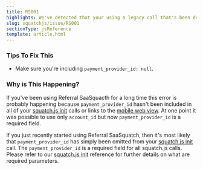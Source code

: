 ```yaml
---
title: RS001
highlights: We've detected that your using a legacy call that's been deprecated. At one point it was possible to use only `account_id` but now `payment_provider_id` is a required field. If your users don't have a `payment_provider_id`, then still include the field, just set it to `null`.
slug: squatchjs/issue/RS001
sectionType: jsReference
template: article.html
---
```


### Tips To Fix This

 - Make sure you're including `payment_provider_id: null`.

### Why is This Happening?

If you've been using Referral SaaSquacth for a long time this error is probably happening because `payment_provider_id` hasn't been included in all of your [squatch.js init](/squatchjs/#init) calls or links to the [mobile web view](/mobile/widget/reference/). At one point it was possible to use only `account_id` but now `payment_provider_id` is a required field. 

If you just recently started using Referral SaaSquatch, then it's most likely that `payment_provider_id` has simply been omitted from your [squatch.js init](/squatchjs/#init) call. The `payment_provider_id` is a required field for all squatch.js calls. Please refer to our [squatch.js init](/squatchjs/#init) reference for further details on what are required parameters.

